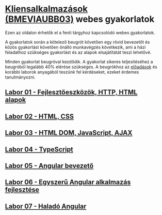 # [Kliensalkalmazások (BMEVIAUBB03)](https://www.aut.bme.hu/Course/VIAUBB03) webes gyakorlatok

Ezen az oldalon érhetők el a fenti tárgyhoz kapcsolódó webes gyakorlatok.

A gyakorlatok során a kötelező beugrót követően egy rövid bevezetőt és közös gyakorlást követően önálló munkavégzés következik, ami a házi feladathoz szükséges gyakorlást és az alapok elsajátítátát teszi lehetővé.

Minden gyakorlat beugróval kezdődik. A gyakorlat sikeres teljesítéséhez a beugróból legalább 40% elérése szükséges. A beugrókhoz az [előadások](../EA) és korábbi laborok anyagából teszünk fel kérdéseket, ezeket érdemes tanulmányozni.

## [Labor 01 - Fejlesztőeszközök, HTTP, HTML alapok](01)

## [Labor 02 - HTML, CSS](02)

## [Labor 03 - HTML DOM, JavaScript, AJAX](03)

## [Labor 04 - TypeScript](04)

## [Labor 05 - Angular bevezető](05)

## [Labor 06 - Egyszerű Angular alkalmazás fejlesztése](06)

## [Labor 07 - Haladó Angular](07)